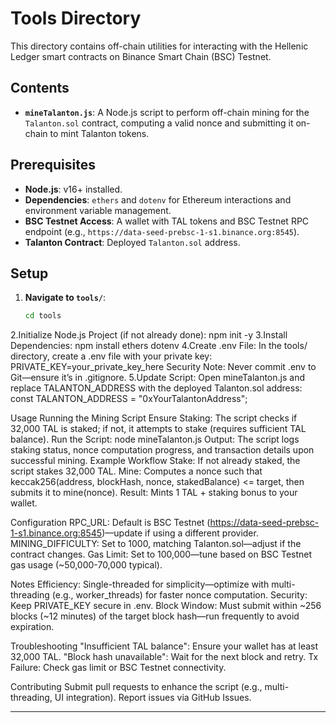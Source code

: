 # Tools Directory

This directory contains off-chain utilities for interacting with the Hellenic  Ledger smart contracts on Binance Smart Chain (BSC) Testnet.

## Contents
- **`mineTalanton.js`**: A Node.js script to perform off-chain mining for the `Talanton.sol` contract, computing a valid nonce and submitting it on-chain to mint Talanton tokens.

## Prerequisites
- **Node.js**: v16+ installed.
- **Dependencies**: `ethers` and `dotenv` for Ethereum interactions and environment variable management.
- **BSC Testnet Access**: A wallet with TAL tokens and BSC Testnet RPC endpoint (e.g., `https://data-seed-prebsc-1-s1.binance.org:8545`).
- **Talanton Contract**: Deployed `Talanton.sol` address.

## Setup
1. **Navigate to `tools/`**:
   ```bash
   cd tools
2.Initialize Node.js Project (if not already done):
npm init -y
3.Install Dependencies:
npm install ethers dotenv
4.Create .env File:
In the tools/ directory, create a .env file with your private key:
PRIVATE_KEY=your_private_key_here
Security Note: Never commit .env to Git—ensure it’s in .gitignore.
5.Update Script:
Open mineTalanton.js and replace TALANTON_ADDRESS with the deployed Talanton.sol address:
const TALANTON_ADDRESS = "0xYourTalantonAddress";

Usage
Running the Mining Script
Ensure Staking:
The script checks if 32,000 TAL is staked; if not, it attempts to stake (requires sufficient TAL balance).
Run the Script:
node mineTalanton.js
Output:
The script logs staking status, nonce computation progress, and transaction details upon successful mining.
Example Workflow
Stake: If not already staked, the script stakes 32,000 TAL.
Mine: Computes a nonce such that keccak256(address, blockHash, nonce, stakedBalance) <= target, then submits it to mine(nonce).
Result: Mints 1 TAL + staking bonus to your wallet.

Configuration
RPC_URL: Default is BSC Testnet (https://data-seed-prebsc-1-s1.binance.org:8545)—update if using a different provider.
MINING_DIFFICULTY: Set to 1000, matching Talanton.sol—adjust if the contract changes.
Gas Limit: Set to 100,000—tune based on BSC Testnet gas usage (~50,000-70,000 typical).

Notes
Efficiency: Single-threaded for simplicity—optimize with multi-threading (e.g., worker_threads) for faster nonce computation.
Security: Keep PRIVATE_KEY secure in .env.
Block Window: Must submit within ~256 blocks (~12 minutes) of the target block hash—run frequently to avoid expiration.

Troubleshooting
"Insufficient TAL balance": Ensure your wallet has at least 32,000 TAL.
"Block hash unavailable": Wait for the next block and retry.
Tx Failure: Check gas limit or BSC Testnet connectivity.

Contributing
Submit pull requests to enhance the script (e.g., multi-threading, UI integration).
Report issues via GitHub Issues.


---


